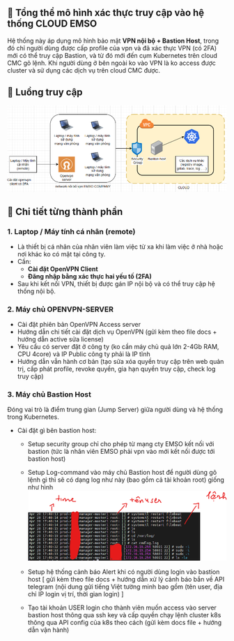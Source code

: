 ## 🧱 Tổng thể mô hình xác thực truy cập vào hệ thống CLOUD EMSO
Hệ thống này áp dụng mô hình bảo mật **VPN nội bộ + Bastion Host**, trong đó chỉ người dùng được cấp profile của vpn và đã xác thực VPN (có 2FA) mới có thể truy cập Bastion, và từ đó mới đến cụm Kubernetes trên cloud CMC gõ lệnh. Khi người dùng ở bên ngoài ko vào VPN là ko access được cluster và sử dụng các dịch vụ trên cloud CMC được.

## 🔄 Luồng truy cập
  <img
    src="../images/emso.png" 
  />

## 🧩 Chi tiết từng thành phần

### 1. Laptop / Máy tính cá nhân (remote)

- Là thiết bị cá nhân của nhân viên làm việc từ xa khi làm việc ở nhà hoặc nơi khác ko có mặt tại công ty.
- Cần:
  - **Cài đặt OpenVPN Client**
  - **Đăng nhập bằng xác thực hai yếu tố (2FA)**
- Sau khi kết nối VPN, thiết bị được gán IP nội bộ và có thể truy cập hệ thống nội bộ.

### 2. Máy chủ OPENVPN-SERVER

- Cài đặt phiên bản OpenVPN Access server 
- Hướng dẫn chi tiết cài đặt dịch vụ OpenVPN (gửi kèm theo file docs + hướng dẫn active sửa license)
- Yêu cầu có server đặt ở công ty (ko cần máy chủ quả lớn 2-4Gb RAM, CPU 4core) và IP Public công ty phải là IP tĩnh
- Hướng dẫn vẫn hành cơ bản (tạo sửa xóa quyền truy cập trên web quản trị, cấp phát profile, revoke quyền, gia hạn quyền truy cập, check log truy cập)

### 3. Máy chủ Bastion Host
Đóng vai trò là điểm trung gian (Jump Server) giữa người dùng và hệ thống trong Kubernetes. 
- Cài đặt gì bên bastion host:
    + Setup security group chỉ cho phép từ mạng cty EMSO kết nối với bastion (tức là nhân viên EMSO phải vpn vào mới kết nối được tới bastion host)

    + Setup Log-command vào máy chủ Bastion host để người dùng gõ lệnh gì thì sẽ có dạng log như này (bao gồm cả tài khoản root) giống như hình
      <img src="../images/cmdlog.png"/>

    + Setup hệ thống cảnh báo Alert khi có người dùng login vào bastion host [ gửi kèm theo file docs + hướng dẫn xử lý cảnh báo bắn về API telegram (nội dung gửi tiếng Việt tường minh bao gồm (tên user, địa chỉ IP login vị trí, thời gian login) ]

    + Tạo tài khoản USER login cho thành viên muốn access vào server bastion host thông qua ssh key và cấp quyền chạy lệnh cluster k8s thông qua API config của k8s theo cách (gửi kèm docs file + hướng dẫn vận hành)